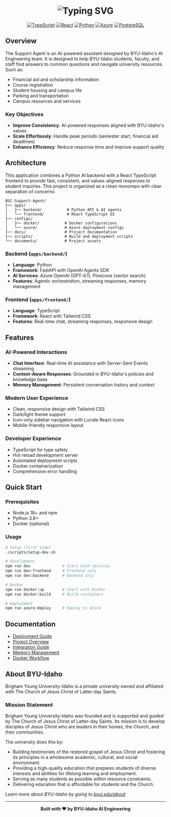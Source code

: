<div align="center">
  
  
  <!-- Main Title with larger, styled text -->
  <h1>
    <img src="https://readme-typing-svg.herokuapp.com?font=Fira+Code&size=50&duration=3000&pause=1000&color=2563EB&center=true&vCenter=true&multiline=true&width=800&height=100&lines=BSC+Support+Agent" alt="Typing SVG" />
  </h1>
  
  <!-- Enhanced badges with better spacing -->
  <p>
    <a href="https://www.typescriptlang.org/"><img src="https://img.shields.io/badge/TypeScript-007ACC?style=for-the-badge&logo=typescript&logoColor=white" alt="TypeScript" /></a>
    <a href="https://reactjs.org/"><img src="https://img.shields.io/badge/React-20232A?style=for-the-badge&logo=react&logoColor=61DAFB" alt="React" /></a>
    <a href="https://www.python.org/"><img src="https://img.shields.io/badge/Python-3776AB?style=for-the-badge&logo=python&logoColor=white" alt="Python" /></a>
    <a href="https://azure.microsoft.com/"><img src="https://img.shields.io/badge/Microsoft_Azure-0089D0?style=for-the-badge&logo=microsoft-azure&logoColor=white" alt="Azure" /></a>
    <a href="https://www.postgresql.org/"><img src="https://img.shields.io/badge/PostgreSQL-316192?style=for-the-badge&logo=postgresql&logoColor=white" alt="PostgreSQL" /></a>
  </p>
  
</div>

## Overview

The Support Agent is an AI-powered assistant designed by BYU-Idaho's AI Engineering team. It is designed to help BYU-Idaho students, faculty, and staff find answers to common questions and navigate university resources. Such as:

- Financial aid and scholarship information
- Course registration
- Student housing and campus life
- Parking and transportation
- Campus resources and services

### Key Objectives

- **Improve Consistency**: AI-powered responses aligned with BYU-Idaho's values
- **Scale Effortlessly**: Handle peak periods (semester start, financial aid deadlines)
- **Enhance Efficiency**: Reduce response time and improve support quality

## Architecture

This application combines a Python AI backend with a React TypeScript frontend to provide fast, consistent, and values-aligned responses to student inquiries. This project is organized as a clean monorepo with clear separation of concerns:

```
BSC-Support-Agent/
├── apps/
│   ├── backend/           # Python API & AI agents
│   └── frontend/          # React TypeScript UI
├── configs/
│   ├── docker/           # Docker configurations
│   └── azure/            # Azure deployment configs
├── docs/                 # Project documentation
├── scripts/              # Build and deployment scripts
└── documents/            # Project assets
```

### Backend (`apps/backend/`)

- **Language**: Python
- **Framework**: FastAPI with OpenAI Agents SDK
- **AI Services**: Azure OpenAI (GPT-4.1), Pinecone (vector search)
- **Features**: Agentic orchestration, streaming responses, memory management

### Frontend (`apps/frontend/`)

- **Language**: TypeScript
- **Framework**: React with Tailwind CSS
- **Features**: Real-time chat, streaming responses, responsive design

## Features

### AI-Powered Interactions

- **Chat Interface**: Real-time AI assistance with Server-Sent Events streaming
- **Context-Aware Responses**: Grounded in BYU-Idaho's policies and knowledge base
- **Memory Management**: Persistent conversation history and context

### Modern User Experience

- Clean, responsive design with Tailwind CSS
- Dark/light theme support
- Icon-only sidebar navigation with Lucide React icons
- Mobile-friendly responsive layout

### Developer Experience

- TypeScript for type safety
- Hot reload development server
- Automated deployment scripts
- Docker containerization
- Comprehensive error handling

## Quick Start

### Prerequisites

- Node.js 18+ and npm
- Python 3.8+
- Docker (optional)

### Usage

```bash
# Setup (first time)
./scripts/setup-dev.sh

# Development
npm run dev              # Start both services
npm run dev:frontend     # Frontend only
npm run dev:backend      # Backend only

# Docker
npm run docker:up        # Start with Docker
npm run docker:build     # Build containers

# Deployment
npm run azure:deploy     # Deploy to Azure
```

## Documentation

- [Deployment Guide](docs/DEPLOYMENT.md)
- [Project Overview](docs/OVERVIEW.md)
- [Integration Guide](docs/README_INTEGRATION.md)
- [Memory Management](docs/MEMORY_GUIDE.md)
- [Docker Workflow](docs/docker-dev-workflow.md)

## About BYU-Idaho

Brigham Young University-Idaho is a private university owned and affiliated with The Church of Jesus Christ of Latter-day Saints.

### Mission Statement

Brigham Young University-Idaho was founded and is supported and guided by The Church of Jesus Christ of Latter-day Saints. Its mission is to develop disciples of Jesus Christ who are leaders in their homes, the Church, and their communities.

The university does this by:

- Building testimonies of the restored gospel of Jesus Christ and fostering its principles in a wholesome academic, cultural, and social environment.
- Providing a high-quality education that prepares students of diverse interests and abilities for lifelong learning and employment.
- Serving as many students as possible within resource constraints.
- Delivering education that is affordable for students and the Church.

_Learn more about BYU-Idaho by going to [byui.edu/about](https://www.byui.edu/about)_

---

<div align="center">
  <p><strong>Built with ❤️ by BYU‑Idaho AI Engineering</strong></p>
</div>
